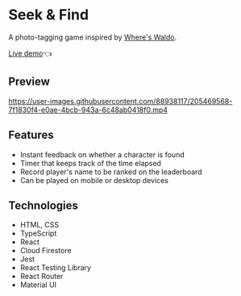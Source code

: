 # Seek & Find
A photo-tagging game inspired by [Where's Waldo](https://en.wikipedia.org/wiki/Where%27s_Wally%3F).

[Live demo](https://luxury-marigold-c9f1c3.netlify.app/)👈

## Preview

https://user-images.githubusercontent.com/88938117/205469568-7f1830f4-e0ae-4bcb-943a-6c48ab0418f0.mp4

## Features
- Instant feedback on whether a character is found
- Timer that keeps track of the time elapsed
- Record player's name to be ranked on the leaderboard
- Can be played on mobile or desktop devices

## Technologies

- HTML, CSS
- TypeScript
- React
- Cloud Firestore
- Jest
- React Testing Library
- React Router
- Material UI
